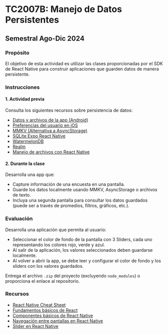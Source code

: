 # TC2007B: Manejo de Datos Persistentes

## Semestral Ago-Dic 2024

### Propósito
El objetivo de esta actividad es utilizar las clases proporcionadas por el SDK de React Native para construir aplicaciones que guarden datos de manera persistente.

### Instrucciones

#### 1. Actividad previa
Consulta los siguientes recursos sobre persistencia de datos:

- [Datos y archivos de la app (Android)](https://developer.android.com/guide/topics/data/data-storage?hl=es)
- [Preferencias del usuario en iOS](https://developer.apple.com/documentation/foundation/userdefaults)
- [MMKV (Alternativa a AsyncStorage)](https://github.com/Tencent/MMKV)
- [SQLite Expo React Native](https://docs.expo.dev/versions/latest/sdk/sqlite/)
- [WatermelonDB](https://nozbe.github.io/WatermelonDB/)
- [Realm](https://realm.io/docs/javascript/latest/)
- [Manejo de archivos con React Native](https://reactnative.dev/docs/file-system)

#### 2. Durante la clase
Desarrolla una app que:

- Capture información de una encuesta en una pantalla.
- Guarde los datos localmente usando MMKV, AsyncStorage o archivos de texto.
- Incluya una segunda pantalla para consultar los datos guardados (puede ser a través de promedios, filtros, gráficos, etc.).

### Evaluación
Desarrolla una aplicación que permita al usuario:

- Seleccionar el color de fondo de la pantalla con 3 Sliders, cada uno representando los colores rojo, verde y azul.
- Al salir de la aplicación, los valores seleccionados deben guardarse localmente.
- Al volver a abrir la app, se debe leer y configurar el color de fondo y los sliders con los valores guardados.

Entrega el archivo `.zip` del proyecto (excluyendo `node_modules`) o proporciona el enlace al repositorio.

### Recursos
- [React Native Cheat Sheet](https://github.com/vhpoet/react-native-cheat-sheet)
- [Fundamentos básicos de React](https://reactjs.org/docs/getting-started.html)
- [Componentes básicos de React Native](https://reactnative.dev/docs/components-and-apis)
- [Navegación entre pantallas en React Native](https://reactnavigation.org/docs/getting-started/)
- [Slider en React Native](https://reactnative.dev/docs/slider)
